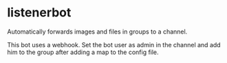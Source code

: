 # listenerbot
Automatically forwards images and files in groups to a channel.

This bot uses a webhook. Set the bot user as admin in the channel and add him to the group after adding a map to the config file. 

